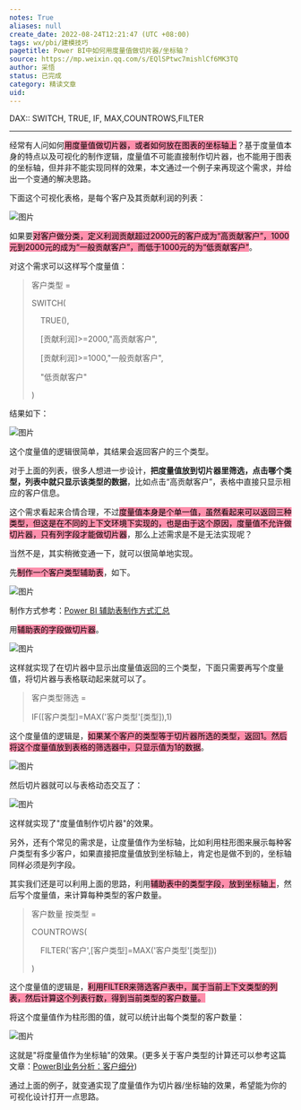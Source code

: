 ```yaml
---
notes: True
aliases: null
create_date: 2022-08-24T12:21:47 (UTC +08:00)
tags: wx/pbi/建模技巧
pagetitle: Power BI中如何用度量值做切片器/坐标轴？
source: https://mp.weixin.qq.com/s/EQlSPtwc7mishlCf6MK3TQ
author: 采悟
status: 已完成
category: 精读文章
uid: 
---
```


DAX:: SWITCH, TRUE, IF, MAX,COUNTROWS,FILTER

---

经常有人问如何<mark style="background: #FF5582A6;">用度量值做切片器，或者如何放在图表的坐标轴上</mark>？基于度量值本身的特点以及可视化的制作逻辑，度量值不可能直接制作切片器，也不能用于图表的坐标轴，但并非不能实现同样的效果，本文通过一个例子来再现这个需求，并给出一个变通的解决思路。

下面这个可视化表格，是每个客户及其贡献利润的列表：

![图片](https://mmbiz.qpic.cn/mmbiz_png/aHEbZtANQJMs8LVkF6Jw9LMkbFBc3wbramUgHsibK6t9YefKGKp7A2s4atbDxlJu5yyfpSvf99KBI9HOVtBayJw/640?wx_fmt=png&wxfrom=5&wx_lazy=1&wx_co=1)

如果要<mark style="background: #FF5582A6;">对客户做分类，定义利润贡献超过2000元的客户成为“高贡献客户”，1000元到2000元的成为“一般贡献客户”，而低于1000元的为“低贡献客户”</mark>。

对这个需求可以这样写个度量值：

> 客户类型 =
> 
> SWITCH(
> 
>     TRUE(),
> 
>     \[贡献利润\]>=2000,"高贡献客户",
> 
>     \[贡献利润\]>=1000,"一般贡献客户",
> 
>     "低贡献客户"
> 
> )

结果如下：

![图片](https://mmbiz.qpic.cn/mmbiz_png/aHEbZtANQJMs8LVkF6Jw9LMkbFBc3wbrlZ15o5nrT1Ps7tBtTydEa8EdcZ2u07uO3busMprVK9qK8CJrmSV9sw/640?wx_fmt=png&wxfrom=5&wx_lazy=1&wx_co=1)

这个度量值的逻辑很简单，其结果会返回客户的三个类型。  

对于上面的列表，很多人想进一步设计，**把度量值放到切片器里筛选，点击哪个类型，列表中就只显示该类型的数据**，比如点击“高贡献客户”，表格中直接只显示相应的客户信息。  

这个需求看起来合情合理，不过<mark style="background: #FF5582A6;">度量值本身是个单一值，虽然看起来可以返回三种类型，但这是在不同的上下文环境下实现的，也是由于这个原因，度量值不允许做切片器，只有列字段才能做切片器</mark>，那么上述需求是不是无法实现呢？

当然不是，其实稍微变通一下，就可以很简单地实现。

先<mark style="background: #FF5582A6;">制作一个客户类型辅助表</mark>，如下。  

![图片](https://mmbiz.qpic.cn/mmbiz_png/aHEbZtANQJMs8LVkF6Jw9LMkbFBc3wbryBG6ABz7YWw55PJnOYT4ic4ibT5TtazBNIwXWQCY5pWGRhCHaCSkwUBw/640?wx_fmt=png&wxfrom=5&wx_lazy=1&wx_co=1)

制作方式参考：[Power BI 辅助表制作方式汇总](http://mp.weixin.qq.com/s?__biz=MzA4MzQwMjY4MA==&mid=2484071809&idx=1&sn=9e8f4916082c32cc0291a2e4e565f1fd&chksm=8e0c4756b97bce4087ec53dfb6e5380e7cb0662e73fa070f831e4283095505a5aced233e59c8&scene=21#wechat_redirect)  

用<mark style="background: #FF5582A6;">辅助表的字段做切片器</mark>。

![图片](https://mmbiz.qpic.cn/mmbiz_png/aHEbZtANQJMs8LVkF6Jw9LMkbFBc3wbraqIQafbfw2fbh9JqhKzdLNHY3EGKsBkHAiafgN8mNt6Apbq7IxwMKQw/640?wx_fmt=png&wxfrom=5&wx_lazy=1&wx_co=1)

这样就实现了在切片器中显示出度量值返回的三个类型，下面只需要再写个度量值，将切片器与表格联动起来就可以了。

> 客户类型筛选 \=
> 
> IF(\[客户类型\]=MAX('客户类型'\[类型\]),1)

这个度量值的逻辑是，<mark style="background: #FF5582A6;">如果某个客户的类型等于切片器所选的类型，返回1。然后将这个度量值放到表格的筛选器中，只显示值为1的数据</mark>。  

![图片](https://mmbiz.qpic.cn/mmbiz_png/aHEbZtANQJMs8LVkF6Jw9LMkbFBc3wbrlVOxhmCmNCnnpEN0Y85Z0fhMibGUibaIGtNBIKGOmhx9EGY98QoE8BQA/640?wx_fmt=png&wxfrom=5&wx_lazy=1&wx_co=1)

然后切片器就可以与表格动态交互了：  

![图片](https://mmbiz.qpic.cn/mmbiz_gif/aHEbZtANQJMs8LVkF6Jw9LMkbFBc3wbrqRFSW5oJnFGqVshHpepucSgMY83K4JJPLnY0LVNTR76abwkPRImygQ/640?wx_fmt=gif&wxfrom=5&wx_lazy=1)

这样就实现了"度量值制作切片器"的效果。

另外，还有个常见的需求是，让度量值作为坐标轴，比如利用柱形图来展示每种客户类型有多少客户，如果直接把度量值放到坐标轴上，肯定也是做不到的，坐标轴同样必须是列字段。  

其实我们还是可以利用上面的思路，利用<mark style="background: #FF5582A6;">辅助表中的类型字段，放到坐标轴上</mark>，然后写个度量值，来计算每种类型的客户数量。

> 客户数量 按类型 = 
> 
> COUNTROWS(
> 
>     FILTER('客户',\[客户类型\]=MAX('客户类型'\[类型\]))
> 
> )

这个度量值的逻辑是，<mark style="background: #FF5582A6;">利用FILTER来筛选客户表中，属于当前上下文类型的列表，然后计算这个列表行数，得到当前类型的客户数量。</mark>

将这个度量值作为柱形图的值，就可以统计出每个类型的客户数量：  

![图片](https://mmbiz.qpic.cn/mmbiz_png/aHEbZtANQJMs8LVkF6Jw9LMkbFBc3wbrzDkN1tB6IORRicDl9icU3icicd84JB56Twxiap1AbQUAxTJDm5SDOUjRC5w/640?wx_fmt=png&wxfrom=5&wx_lazy=1&wx_co=1)

这就是"将度量值作为坐标轴"的效果。(更多关于客户类型的计算还可以参考这篇文章：[PowerBI业务分析：客户细分](http://mp.weixin.qq.com/s?__biz=MzA4MzQwMjY4MA==&mid=2484071357&idx=1&sn=e533d335e302b9ca5c76313dcac38852&chksm=8e0c416ab97bc87c1101fcbdb870356d9a400c68ba7c8ab6b91d4e6c54726b28cc358b6015fd&scene=21#wechat_redirect))

通过上面的例子，就变通实现了度量值作为切片器/坐标轴的效果，希望能为你的可视化设计打开一点思路。
